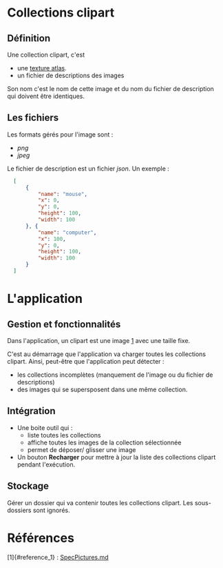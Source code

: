 # Collections clipart

## Définition

Une collection clipart, c'est

* une [texture atlas](https://en.wikipedia.org/wiki/Texture_atlas).
* un fichier de descriptions des images

Son nom c'est le nom de cette image et du nom du fichier de description qui
doivent être identiques.


## Les fichiers

Les formats gérés pour l'image sont :

* *png*
* *jpeg*

Le fichier de description est un fichier *json*.
Un exemple :
```json
  [
      {
          "name": "mouse",
          "x": 0,
          "y": 0,
          "height": 100,
          "width": 100
      }, {
          "name": "computer",
          "x": 100,
          "y": 0,
          "height": 100,
          "width": 100
      }
  ]
```


# L'application

## Gestion et fonctionnalités

Dans l'application, un clipart est une image [1](#reference_1) avec une taille
fixe.

C'est au démarrage que l'application va charger toutes les collections clipart.
Ainsi, peut-être que l'application peut détecter :

* les collections incomplètes (manquement de l'image ou du fichier de descriptions)
* des images qui se supersposent dans une même collection.


## Intégration 

* Une boite outil qui :
    * liste toutes les collections
    * affiche toutes les images de la collection sélectionnée
    * permet de déposer/ glisser une image
* Un bouton **Recharger** pour mettre à jour la liste des collections clipart
pendant l'exécution.


## Stockage

Gérer un dossier qui va contenir toutes les collections clipart.
Les sous-dossiers sont ignorés.


# Références

[1]{#reference_1} : [SpecPictures.md](SpecPictures.md)
